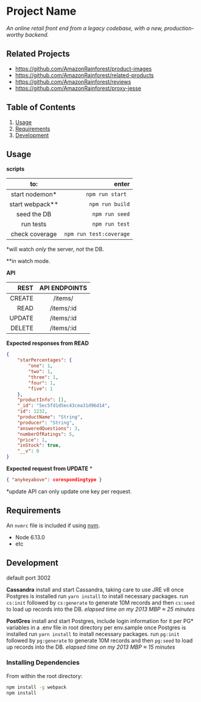 # Project Name

_An online retail front end from a legacy codebase, with a new, production-worthy backend._

## Related Projects

  - https://github.com/AmazonRainforest/product-images
  - https://github.com/AmazonRainforest/related-products
  - https://github.com/AmazonRainforest/reviews
  - https://github.com/AmazonRainforest/proxy-jesse

## Table of Contents

1. [Usage](#Usage)
1. [Requirements](#requirements)
1. [Development](#development)

## Usage

**scripts**

to: | enter
:---:|---:
start nodemon* |`npm run start `
start webpack**|`npm run build`
seed the DB | `npm run seed`
run tests| `npm run test`
check coverage| `npm run test:coverage`


*will watch _only_ the server, _not_ the DB.

**in watch mode.

**API**

|REST|API ENDPOINTS|
|--:|:-:|
CREATE|/items/
READ|/items/:id
UPDATE|/items/:id
DELETE|/items/:id

**Expected responses from READ**
```json
{
    "starPercentages": {
        "one": 1,
        "two": 1,
        "three": 1,
        "four": 1,
        "five": 1
    },
    "productInfo": [],
    "_id": "5ec5fd1d5ec43cea31d96d14",
    "id": 1232,
    "productName": "String",
    "producer": "String",
    "answeredQuestions": 3,
    "numberOfRatings": 5,
    "price": 1,
    "inStock": true,
    "__v": 0
}
````
**Expected request from UPDATE**
*
```json
{ "anykeyabove": corespondingtype }
```

*update API can only update one key per request.
## Requirements

An `nvmrc` file is included if using [nvm](https://github.com/creationix/nvm).

- Node 6.13.0
- etc

## Development
default port 3002

**Cassandra**
install and start Cassandra, taking care to use JRE v8
once Postgres is installed run `yarn install` to install necessary packages.
run `cs:init`
followed by `cs:generate` to generate 10M records
and then `cs:seed` to load up records into the DB.
_elapsed time on my 2013 MBP ≈ 25 minutes_

**PostGres**
install and start Postgres, include login information for it per PG* variables in a .env file in root directory per env.sample
once Postgres is installed run `yarn install` to install necessary packages.
run `pg:init`
followed by `pg:generate` to generate 10M records
and then `pg:seed` to load up records into the DB.
_elapsed time on my 2013 MBP ≈ 15 minutes_

### Installing Dependencies

From within the root directory:

```sh
npm install -g webpack
npm install
```

